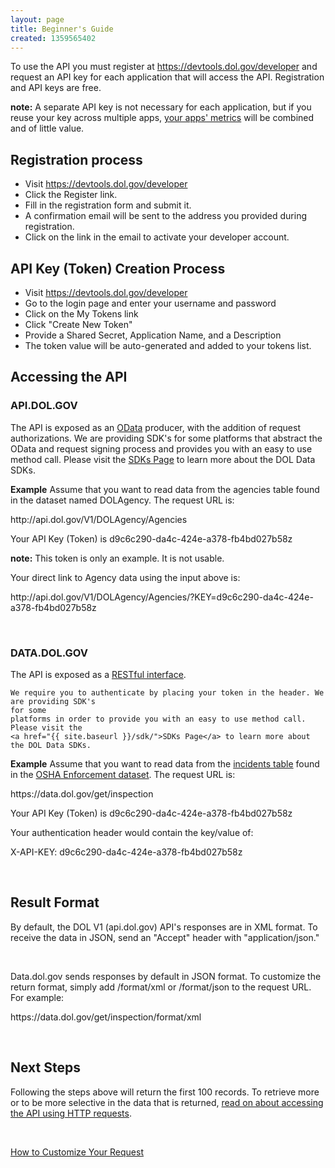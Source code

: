 ```yaml
---
layout: page
title: Beginner's Guide
created: 1359565402
---
```


<p>To use the API you must register at <a href="https://devtools.dol.gov/developer">https://devtools.dol.gov/developer</a> and request an API key for each application that will access the API. Registration and API keys are free.</p>
<div class="guide_note">
    <strong>note:</strong> A separate API key is not necessary for each application, but if you reuse your key across multiple apps, <a href="http://developer.dol.gov/dataset/api-metrics-key">your apps' metrics</a> will be combined and of little value.
</div>

<h2>Registration process</h2>
<ul>
    <li>Visit <a href="https://devtools.dol.gov/developer">https://devtools.dol.gov/developer</a></li>
    <li>Click the Register link.</li>
    <li>Fill in the registration form and submit it.</li>
    <li>A confirmation email will be sent to the address you provided during registration.</li>
    <li>Click on the link in the email to activate your developer account.</li>
</ul>

<h2>API Key (Token) Creation Process</h2>
<ul>
    <li>Visit <a href="https://devtools.dol.gov/developer">https://devtools.dol.gov/developer</a></li>
    <li>Go to the login page and enter your username and password</li>
    <li>Click on the My Tokens link</li>
    <li>Click "Create New Token"</li>
    <li>Provide a Shared Secret, Application Name, and a Description</li>
    <li>The token value will be auto-generated and added to your tokens list.</li>
</ul>

<h2 id="accessing" class="anchor">Accessing the API</h2>
<h3>API.DOL.GOV</h3>

<p>The API is exposed as an <a href="http://www.odata.org/">OData</a> producer, with the
    addition
    of request authorizations. We are providing SDK's for some platforms that abstract the OData
    and request signing process and provides you with an easy to use method call. Please
    visit the <a href="{{ site.baseurl }}/sdk/">SDKs Page</a> to learn more about the DOL Data
    SDKs.</p>

<p><strong>Example</strong> Assume that you want to read data from the agencies table found in
    the
    dataset named DOLAgency. The request URL is:</p>

<div class="force_wrap apiurl"><p>http://api.dol.gov/V1/DOLAgency/Agencies</p></div>

<p>Your API Key (Token) is d9c6c290-da4c-424e-a378-fb4bd027b58z</p>

<div class="guide_note"><strong>note:</strong> This token is only an example. It is not usable.
</div>

<p>Your direct link to Agency data using the input above is:</p>

<div class="force_wrap apiurl"><p>
    http://api.dol.gov/V1/DOLAgency/Agencies/?KEY=d9c6c290-da4c-424e-a378-fb4bd027b58z</p></div>
<br />
    
<h3>DATA.DOL.GOV</h3>

<p>The API is exposed as a <a
        href="https://en.wikipedia.org/wiki/Representational_state_transfer">RESTful
    interface</a>.

    We require you to authenticate by placing your token in the header. We are providing SDK's
    for some
    platforms in order to provide you with an easy to use method call. Please visit the
    <a href="{{ site.baseurl }}/sdk/">SDKs Page</a> to learn more about the DOL Data SDKs.

</p>

<p><strong>Example</strong> Assume that you want to read data from the
    <a href="{{ site.baseurl }}/health-and-safety/dol-osha-enforcement/#osha_inspection">incidents
        table</a> found in the
    <a href="{{ site.baseurl }}/health-and-safety/dol-osha-enforcement/">OSHA Enforcement
        dataset</a>.
    The request URL is:</p>

<div class="force_wrap apiurl"><p>https://data.dol.gov/get/inspection</p></div>

<p>Your API Key (Token) is d9c6c290-da4c-424e-a378-fb4bd027b58z</p>

<p>Your authentication header would contain the key/value of:</p>

<div class="force_wrap apiurl"><p>X-API-KEY: d9c6c290-da4c-424e-a378-fb4bd027b58z</p></div>


<br />

<h2 class="subtitle">Result Format</h2>
<p>By default, the DOL V1 (api.dol.gov) API's responses are in XML format.  To receive the data in JSON,
 send an "Accept" header with "application/json."</p>

 <br />

<p>Data.dol.gov sends responses by default in JSON format.  To customize the return format, simply add /format/xml or 
/format/json to the request URL. For example:</p>
<div class="force_wrap apiurl"><p>https://data.dol.gov/get/inspection/format/xml</p></div>

<br />

<h2 class="subtitle">Next Steps</h2>
<p>Following the steps above will return the first 100 records.  To retrieve more or to be more selective in the data that is returned, <a href="{{ site.baseurl }}/accessing-the-apis-using-http-requests/">read on about accessing the API using HTTP requests</a>.</p>
<p>&nbsp;</p>

<a href="{{ site.baseurl }}/accessing-the-apis-using-http-requests/" class="button radius button_wide">How to Customize Your Request</a>
